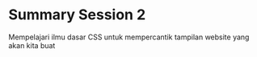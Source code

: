 # Summary Session 2

Mempelajari ilmu dasar CSS untuk mempercantik tampilan website yang akan kita buat
